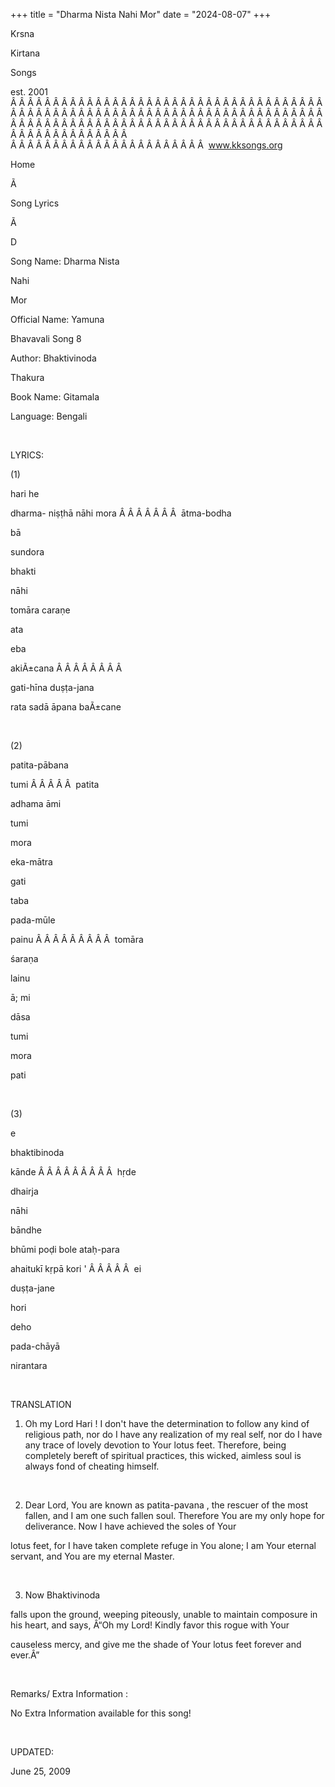 +++ 
title = "Dharma Nista Nahi Mor"
date = "2024-08-07"
+++

Krsna
 
Kirtana
 
Songs

est. 2001
Â Â Â Â Â Â Â Â Â Â Â Â Â Â Â Â Â Â Â Â Â Â Â Â Â Â Â Â Â Â Â Â Â Â Â Â Â Â Â Â Â Â Â Â Â Â Â Â Â Â Â Â Â Â Â Â Â Â Â Â Â Â Â Â Â Â Â Â Â Â Â Â Â Â Â Â Â Â Â Â Â Â Â Â Â Â Â Â Â Â Â Â Â Â Â Â Â Â Â Â Â Â Â Â Â Â Â Â Â Â Â Â Â Â Â Â Â Â Â Â Â Â Â Â Â  
Â Â Â Â Â Â Â Â Â Â Â Â Â Â Â Â Â Â Â Â Â Â Â  
www.kksongs.org








Home
 
Ã 
 
Song Lyrics
 
Ã 
 
D




Song Name: Dharma 
Nista
 
Nahi
 
Mor


Official Name: 
Yamuna
 
Bhavavali
 Song 8


Author: 
Bhaktivinoda
 
Thakura


Book Name: 
Gitamala


Language: 
Bengali


 


LYRICS:


(1)


hari
 he


dharma-
niṣṭhā
 nāhi 
mora
Â Â Â Â Â Â Â  
ātma-bodha


bā
 
sundora


bhakti
 
nāhi

tomāra caraṇe


ata
 
eba
 
akiÃ±cana
Â Â Â Â Â Â Â Â 

gati-hīna duṣṭa-jana


rata
 sadā āpana 
baÃ±cane


 


(2)


patita-pābana
 
tumi
Â Â Â Â Â  
patita
 
adhama
 āmi


tumi
 
mora
 
eka-mātra
 
gati


taba
 
pada-mūle


painu
Â Â Â Â Â Â Â Â Â  
tomāra
 
śaraṇa
 
lainu


ā;
mi
 
dāsa


tumi
 
mora
 
pati


 


(3)


e
 
bhaktibinoda
 
kānde
Â Â Â Â Â Â Â Â Â  
hṛde
 
dhairja
 
nāhi
 
bāndhe


bhūmi
 poḍi bole ataḥ-para


ahaitukī
 kṛpā 
kori
'
Â Â Â Â Â  
ei
 
duṣṭa-jane
 
hori


deho
 
pada-chāyā


nirantara


 


TRANSLATION


1) Oh my Lord 
Hari
! I don't have the determination to follow any kind of
religious path, nor do I have any realization of my real self, nor do I have
any trace of lovely devotion to 
Your
 lotus feet.
Therefore, being completely bereft of spiritual practices, this wicked, aimless
soul is always fond of cheating himself.


 


2) Dear Lord, You are known
as 
patita-pavana
, the rescuer of the most fallen, and
I am one such fallen soul. Therefore 
You
 are my only
hope for deliverance. Now I have achieved the soles of 
Your

lotus feet, for I have taken complete refuge in You alone; I am Your eternal
servant, and You are my eternal Master.


 


3) Now 
Bhaktivinoda

falls upon the ground, weeping piteously, unable to maintain composure in his
heart, and says, Â“Oh my Lord! Kindly favor this rogue with 
Your

causeless mercy, and give me the shade of Your lotus feet forever and ever.Â”


 


Remarks/ Extra Information
: 


No
Extra Information available for this song!


 


UPDATED:

June 25, 2009